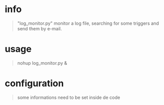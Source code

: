 # info

> "log_monitor.py" monitor a log file, searching for some triggers and send them by e-mail.

# usage

> nohup log_monitor.py &

# configuration

> some informations need to be set inside de code





